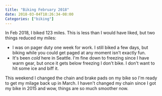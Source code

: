 ```yaml
---
title: "Biking February 2018"
date: 2018-03-04T18:26:34-08:00
Categories: ["biking"]
---
```

In Feb 2018, I biked 123 miles. This is less than I would have liked, but two things reduced my miles:

* I was on pager duty one week for work. I still biked a few days, but biking while you could get paged at any moment isn't exactly fun.
* It's been *cold* here in Seattle. I'm fine down to freezing since I have warm gear, but once it gets below freezing I don't bike. I don't want to hit some ice and biff it.

This weekend I changed the chain and brake pads on my bike so I'm ready to get my milage back up in March. I haven't changed my chain since I got my bike in 2015 and wow, things are so much smoother now.

